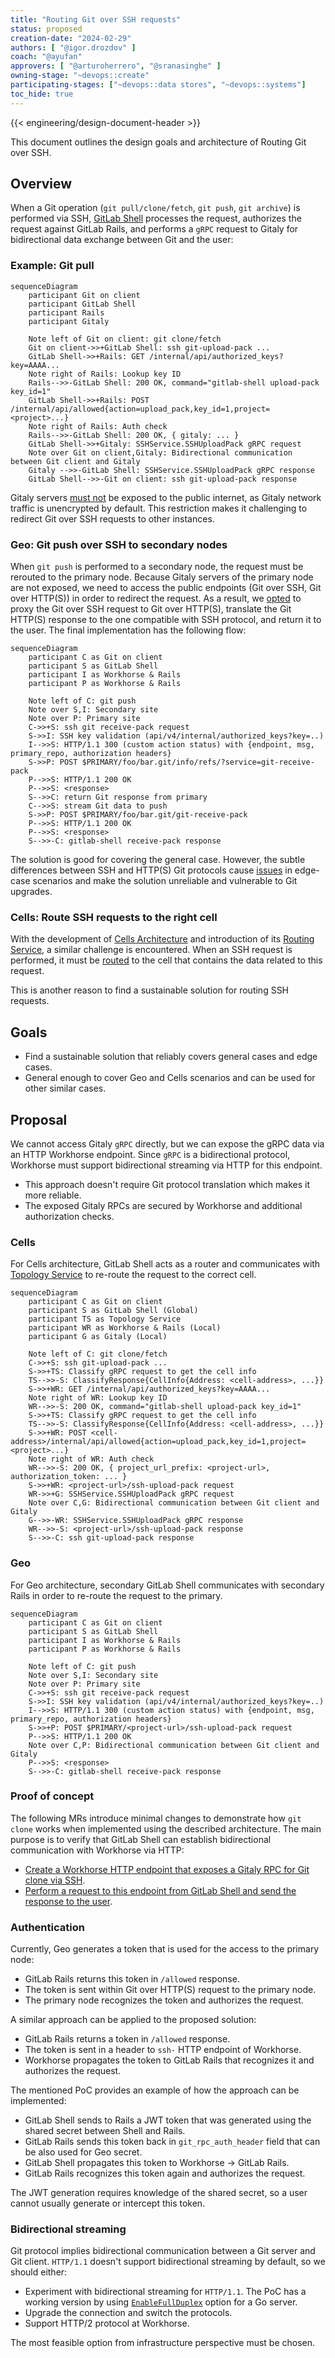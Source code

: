 ```yaml
---
title: "Routing Git over SSH requests"
status: proposed
creation-date: "2024-02-29"
authors: [ "@igor.drozdov" ]
coach: "@ayufan"
approvers: [ "@arturoherrero", "@sranasinghe" ]
owning-stage: "~devops::create"
participating-stages: ["~devops::data stores", "~devops::systems"]
toc_hide: true
---
```


{{< engineering/design-document-header >}}

This document outlines the design goals and architecture of Routing Git over SSH.

## Overview

When a Git operation (`git pull/clone/fetch`, `git push`, `git archive`) is performed via SSH,
[GitLab Shell](https://gitlab.com/gitlab-org/gitlab-shell) processes the request, authorizes the request against GitLab Rails, and
performs a `gRPC` request to Gitaly for bidirectional data exchange between Git and the user:

### Example: Git pull

```mermaid
sequenceDiagram
    participant Git on client
    participant GitLab Shell
    participant Rails
    participant Gitaly

    Note left of Git on client: git clone/fetch
    Git on client->>+GitLab Shell: ssh git-upload-pack ...
    GitLab Shell->>+Rails: GET /internal/api/authorized_keys?key=AAAA...
    Note right of Rails: Lookup key ID
    Rails-->>-GitLab Shell: 200 OK, command="gitlab-shell upload-pack key_id=1"
    GitLab Shell->>+Rails: POST /internal/api/allowed{action=upload_pack,key_id=1,project=<project>...}
    Note right of Rails: Auth check
    Rails-->>-GitLab Shell: 200 OK, { gitaly: ... }
    GitLab Shell->>+Gitaly: SSHService.SSHUploadPack gRPC request
    Note over Git on client,Gitaly: Bidirectional communication between Git client and Gitaly
    Gitaly -->>-GitLab Shell: SSHService.SSHUploadPack gRPC response
    GitLab Shell-->>-Git on client: ssh git-upload-pack response
```

Gitaly servers [must not](https://docs.gitlab.com/ee/administration/gitaly/configure_gitaly.html#network-architecture)
be exposed to the public internet, as Gitaly network traffic is unencrypted by default.
This restriction makes it challenging to redirect Git over SSH requests to other instances.

### Geo: Git push over SSH to secondary nodes

When `git push` is performed to a secondary node, the request must be rerouted to the primary node.
Because Gitaly servers of the primary node are not exposed, we need to access the public endpoints (Git over SSH, Git over HTTP(S))
in order to redirect the request. As a result, we [opted](https://gitlab.com/groups/gitlab-org/-/epics/8819)
to proxy the Git over SSH request to Git over HTTP(S), translate the Git HTTP(S) response to the one compatible with SSH protocol, and return it to the user.
The final implementation has the following flow:

```mermaid
sequenceDiagram
    participant C as Git on client
    participant S as GitLab Shell
    participant I as Workhorse & Rails
    participant P as Workhorse & Rails

    Note left of C: git push
    Note over S,I: Secondary site
    Note over P: Primary site
    C->>+S: ssh git receive-pack request
    S->>I: SSH key validation (api/v4/internal/authorized_keys?key=..)
    I-->>S: HTTP/1.1 300 (custom action status) with {endpoint, msg, primary_repo, authorization headers}
    S->>P: POST $PRIMARY/foo/bar.git/info/refs/?service=git-receive-pack
    P-->>S: HTTP/1.1 200 OK
    P-->>S: <response>
    S-->>C: return Git response from primary
    C-->>S: stream Git data to push
    S->>P: POST $PRIMARY/foo/bar.git/git-receive-pack
    P-->>S: HTTP/1.1 200 OK
    P-->>S: <response>
    S-->>-C: gitlab-shell receive-pack response
```

The solution is good for covering the general case.
However, the subtle differences between SSH and HTTP(S) Git protocols cause [issues](https://gitlab.com/gitlab-org/gitlab-shell/-/issues/751)
in edge-case scenarios and make the solution unreliable and vulnerable to Git upgrades.

### Cells: Route SSH requests to the right cell

With the development of [Cells Architecture](infrastructure/index.md#architecture)
and introduction of its [Routing Service](http_routing_service.md), a similar challenge is encountered.
When an SSH request is performed, it must be [routed](https://gitlab.com/gitlab-org/gitlab/-/issues/438826)
to the cell that contains the data related to this request.

This is another reason to find a sustainable solution for routing SSH requests.

## Goals

- Find a sustainable solution that reliably covers general cases and edge cases.
- General enough to cover Geo and Cells scenarios and can be used for other similar cases.

## Proposal

We cannot access Gitaly `gRPC` directly, but we can expose the gRPC data via an HTTP Workhorse endpoint. Since `gRPC` is a bidirectional protocol, Workhorse must support bidirectional streaming via HTTP for this endpoint.

- This approach doesn't require Git protocol translation which makes it more reliable.
- The exposed Gitaly RPCs are secured by Workhorse and additional authorization checks.

### Cells

For Cells architecture, GitLab Shell acts as a router and communicates with [Topology Service](./topology_service.md) to re-route the request to the correct cell.

```mermaid
sequenceDiagram
    participant C as Git on client
    participant S as GitLab Shell (Global)
    participant TS as Topology Service
    participant WR as Workhorse & Rails (Local)
    participant G as Gitaly (Local)

    Note left of C: git clone/fetch
    C->>+S: ssh git-upload-pack ...
    S->>+TS: Classify gRPC request to get the cell info
    TS-->>-S: ClassifyResponse{CellInfo{Address: <cell-address>, ...}}
    S->>+WR: GET /internal/api/authorized_keys?key=AAAA...
    Note right of WR: Lookup key ID
    WR-->>-S: 200 OK, command="gitlab-shell upload-pack key_id=1"
    S->>+TS: Classify gRPC request to get the cell info
    TS-->>-S: ClassifyResponse{CellInfo{Address: <cell-address>, ...}}
    S->>+WR: POST <cell-address>/internal/api/allowed{action=upload_pack,key_id=1,project=<project>...}
    Note right of WR: Auth check
    WR-->>-S: 200 OK, { project_url_prefix: <project-url>, authorization_token: ... }
    S->>+WR: <project-url>/ssh-upload-pack request
    WR->>+G: SSHService.SSHUploadPack gRPC request
    Note over C,G: Bidirectional communication between Git client and Gitaly
    G-->>-WR: SSHService.SSHUploadPack gRPC response
    WR-->>-S: <project-url>/ssh-upload-pack response
    S-->>-C: ssh git-upload-pack response
```

### Geo

For Geo architecture, secondary GitLab Shell communicates with secondary Rails in order to re-route the request to the primary.

```mermaid
sequenceDiagram
    participant C as Git on client
    participant S as GitLab Shell
    participant I as Workhorse & Rails
    participant P as Workhorse & Rails

    Note left of C: git push
    Note over S,I: Secondary site
    Note over P: Primary site
    C->>+S: ssh git receive-pack request
    S->>I: SSH key validation (api/v4/internal/authorized_keys?key=..)
    I-->>S: HTTP/1.1 300 (custom action status) with {endpoint, msg, primary_repo, authorization headers}
    S->>+P: POST $PRIMARY/<project-url>/ssh-upload-pack request
    P-->>S: HTTP/1.1 200 OK
    Note over C,P: Bidirectional communication between Git client and Gitaly
    P-->>S: <response>
    S-->>-C: gitlab-shell receive-pack response
```

### Proof of concept

The following MRs introduce minimal changes to demonstrate how `git clone` works when implemented using the described architecture. The main purpose is to verify that GitLab Shell can establish bidirectional communication with Workhorse via HTTP:

- [Create a Workhorse HTTP endpoint that exposes a Gitaly RPC for Git clone via SSH](https://gitlab.com/gitlab-org/gitlab/-/merge_requests/146227).
- [Perform a request to this endpoint from GitLab Shell and send the response to the user](https://gitlab.com/gitlab-org/gitlab-shell/-/merge_requests/969).

### Authentication

Currently, Geo generates a token that is used for the access to the primary node:

- GitLab Rails returns this token in `/allowed` response.
- The token is sent within Git over HTTP(S) request to the primary node.
- The primary node recognizes the token and authorizes the request.

A similar approach can be applied to the proposed solution:

- GitLab Rails returns a token in `/allowed` response.
- The token is sent in a header to `ssh-` HTTP endpoint of Workhorse.
- Workhorse propagates the token to GitLab Rails that recognizes it and authorizes the request.

The mentioned PoC provides an example of how the approach can be implemented:

- GitLab Shell sends to Rails a JWT token that was generated using the shared secret between Shell and Rails.
- GitLab Rails sends this token back in `git_rpc_auth_header` field that can be also used for Geo secret.
- GitLab Shell propagates this token to Workhorse -> GitLab Rails.
- GitLab Rails recognizes this token again and authorizes the request.

The JWT generation requires knowledge of the shared secret, so a user cannot usually generate or intercept this token.

### Bidirectional streaming

Git protocol implies bidirectional communication between a Git server and Git client. `HTTP/1.1` doesn't support bidirectional streaming by default, so we should either:

- Experiment with bidirectional streaming for `HTTP/1.1`. The PoC has a working version by using [`EnableFullDuplex`](https://pkg.go.dev/net/http#ResponseController.EnableFullDuplex) option for a Go server.
- Upgrade the connection and switch the protocols.
- Support HTTP/2 protocol at Workhorse.

The most feasible option from infrastructure perspective must be chosen.
